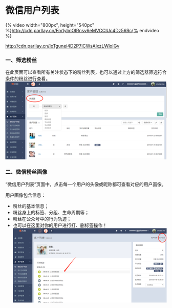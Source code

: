 # 微信用户列表
{% video width="800px", height="540px" %}http://cdn.parllay.cn/Fm1ylmOIRnsv6eMVCClUc4Dz56Rc{% endvideo %}


http://cdn.parllay.cn/loTgunei4D2P7lCWsAlxzLWloIGv

### 一、筛选粉丝

在此页面可以查看所有关注状态下的粉丝列表，也可以通过上方的筛选器筛选符合条件的粉丝进行查看。![](/assets/1516594955%281%29.png)

### 二、微信粉丝画像

“微信用户列表”页面中，点击每一个用户的头像或昵称都可查看对应的用户画像。

用户画像包含信息：

* 粉丝的基本信息；
* 粉丝身上的标签、分组、生命周期等；
* 粉丝在公众号中的行为轨迹；
* 也可以在这里对你的用户进行打、删标签操作！![](/assets/1516357459%281%29.png)



